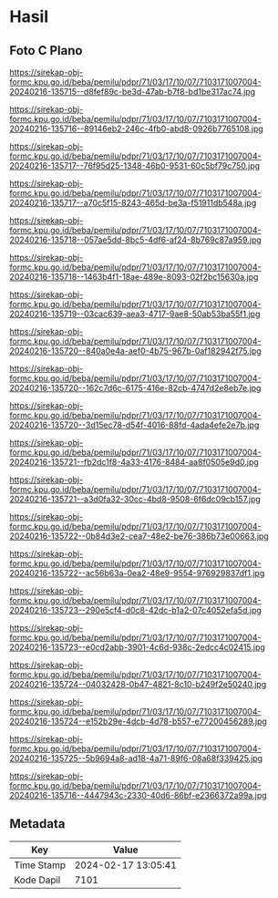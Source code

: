 # Hasil

## Foto C Plano

https://sirekap-obj-formc.kpu.go.id/beba/pemilu/pdpr/71/03/17/10/07/7103171007004-20240216-135715--d8fef89c-be3d-47ab-b7f8-bd1be317ac74.jpg

https://sirekap-obj-formc.kpu.go.id/beba/pemilu/pdpr/71/03/17/10/07/7103171007004-20240216-135716--89146eb2-246c-4fb0-abd8-0926b7765108.jpg

https://sirekap-obj-formc.kpu.go.id/beba/pemilu/pdpr/71/03/17/10/07/7103171007004-20240216-135717--76f95d25-1348-46b0-9531-60c5bf79c750.jpg

https://sirekap-obj-formc.kpu.go.id/beba/pemilu/pdpr/71/03/17/10/07/7103171007004-20240216-135717--a70c5f15-8243-465d-be3a-f51911db548a.jpg

https://sirekap-obj-formc.kpu.go.id/beba/pemilu/pdpr/71/03/17/10/07/7103171007004-20240216-135718--057ae5dd-8bc5-4df6-af24-8b769c87a959.jpg

https://sirekap-obj-formc.kpu.go.id/beba/pemilu/pdpr/71/03/17/10/07/7103171007004-20240216-135718--1463b4f1-18ae-489e-8093-02f2bc15630a.jpg

https://sirekap-obj-formc.kpu.go.id/beba/pemilu/pdpr/71/03/17/10/07/7103171007004-20240216-135719--03cac639-aea3-4717-9ae8-50ab53ba55f1.jpg

https://sirekap-obj-formc.kpu.go.id/beba/pemilu/pdpr/71/03/17/10/07/7103171007004-20240216-135720--840a0e4a-aef0-4b75-967b-0af182942f75.jpg

https://sirekap-obj-formc.kpu.go.id/beba/pemilu/pdpr/71/03/17/10/07/7103171007004-20240216-135720--162c7d6c-6175-416e-82cb-4747d2e8eb7e.jpg

https://sirekap-obj-formc.kpu.go.id/beba/pemilu/pdpr/71/03/17/10/07/7103171007004-20240216-135720--3d15ec78-d54f-4016-88fd-4ada4efe2e7b.jpg

https://sirekap-obj-formc.kpu.go.id/beba/pemilu/pdpr/71/03/17/10/07/7103171007004-20240216-135721--fb2dc1f8-4a33-4176-8484-aa8f0505e9d0.jpg

https://sirekap-obj-formc.kpu.go.id/beba/pemilu/pdpr/71/03/17/10/07/7103171007004-20240216-135721--a3d0fa32-30cc-4bd8-9508-6f6dc09cb157.jpg

https://sirekap-obj-formc.kpu.go.id/beba/pemilu/pdpr/71/03/17/10/07/7103171007004-20240216-135722--0b84d3e2-cea7-48e2-be76-386b73e00663.jpg

https://sirekap-obj-formc.kpu.go.id/beba/pemilu/pdpr/71/03/17/10/07/7103171007004-20240216-135722--ac56b63a-0ea2-48e9-9554-976929837df1.jpg

https://sirekap-obj-formc.kpu.go.id/beba/pemilu/pdpr/71/03/17/10/07/7103171007004-20240216-135723--290e5cf4-d0c8-42dc-b1a2-07c4052efa5d.jpg

https://sirekap-obj-formc.kpu.go.id/beba/pemilu/pdpr/71/03/17/10/07/7103171007004-20240216-135723--e0cd2abb-3901-4c6d-938c-2edcc4c02415.jpg

https://sirekap-obj-formc.kpu.go.id/beba/pemilu/pdpr/71/03/17/10/07/7103171007004-20240216-135724--04032428-0b47-4821-8c10-b249f2e50240.jpg

https://sirekap-obj-formc.kpu.go.id/beba/pemilu/pdpr/71/03/17/10/07/7103171007004-20240216-135724--e152b29e-4dcb-4d78-b557-e77200456289.jpg

https://sirekap-obj-formc.kpu.go.id/beba/pemilu/pdpr/71/03/17/10/07/7103171007004-20240216-135725--5b9694a8-ad18-4a71-89f6-08a68f339425.jpg

https://sirekap-obj-formc.kpu.go.id/beba/pemilu/pdpr/71/03/17/10/07/7103171007004-20240216-135716--4447943c-2330-40d6-86bf-e2366372a99a.jpg


## Metadata

| Key        | Value               |
| ---------- | ------------------- |
| Time Stamp | 2024-02-17 13:05:41 |
| Kode Dapil | 7101                |



